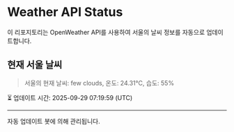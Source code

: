 
# Weather API Status

이 리포지토리는 OpenWeather API를 사용하여 서울의 날씨 정보를 자동으로 업데이트합니다.

## 현재 서울 날씨
> 서울의 현재 날씨: few clouds, 온도: 24.31°C, 습도: 55%

⏳ 업데이트 시간: 2025-09-29 07:19:59 (UTC)

---
자동 업데이트 봇에 의해 관리됩니다.
